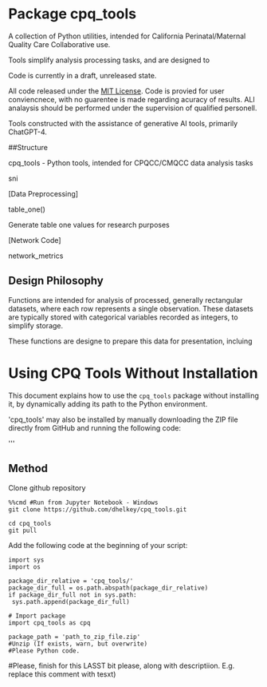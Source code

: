 # Package cpq_tools

A collection of Python utilities, intended for California Perinatal/Maternal Quality Care Collaborative use.

Tools simplify analysis processing tasks, and are designed to 

Code is currently in a draft, unreleased state.

All code released under the [MIT License](LICENSE). Code is provied for user conviencnece, with no guarentee is made regarding acuracy of results. ALl analaysis should be performed under the supervision of qualified personell.

Tools constructed with the assistance of generative AI tools, primarily ChatGPT-4.


##Structure

cpq_tools - Python tools, intended for CPQCC/CMQCC data analysis tasks

sni


[Data Preprocessing]

table_one() 

Generate table one values for research purposes


[Network Code]

network_metrics

## Design Philosophy
Functions are intended for analysis of processed, generally rectangular datasets, where each row represents a single observation. These datasets are typically stored with categorical variables recorded as integers, to simplify storage.



These functions are designe to prepare this data for presentation, incluing


# Using CPQ Tools Without Installation

This document explains how to use the `cpq_tools` package without installing it, by dynamically adding its path to the Python environment. 

'cpq_tools' may also be installed by manually downloading the ZIP file directly from GitHub and running the following code:

'''



## Method

Clone github repository
```
%%cmd #Run from Jupyter Notebook - Windows
git clone https://github.com/dhelkey/cpq_tools.git
```

```
cd cpq_tools
git pull
```

Add the following code at the beginning of your script:

   ```
import sys
import os

package_dir_relative = 'cpq_tools/'
package_dir_full = os.path.abspath(package_dir_relative)
if package_dir_full not in sys.path:
    sys.path.append(package_dir_full)

# Import package
import cpq_tools as cpq
```

```
package_path = 'path_to_zip_file.zip'
#Unzip (If exists, warn, but overwrite)
#Please Python code.
```
#Please, finish for this LASST bit please, along with descriptiion. E.g. replace this comment with tesxt)